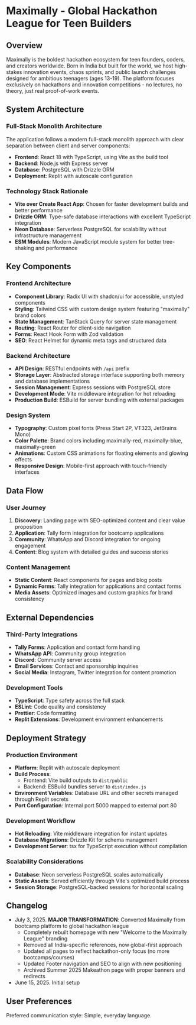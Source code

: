 # Maximally - Global Hackathon League for Teen Builders

## Overview

Maximally is the boldest hackathon ecosystem for teen founders, coders, and creators worldwide. Born in India but built for the world, we host high-stakes innovation events, chaos sprints, and public launch challenges designed for ambitious teenagers (ages 13-19). The platform focuses exclusively on hackathons and innovation competitions - no lectures, no theory, just real proof-of-work events.

## System Architecture

### Full-Stack Monolith Architecture
The application follows a modern full-stack monolith approach with clear separation between client and server components:

- **Frontend**: React 18 with TypeScript, using Vite as the build tool
- **Backend**: Node.js with Express server
- **Database**: PostgreSQL with Drizzle ORM
- **Deployment**: Replit with autoscale configuration

### Technology Stack Rationale
- **Vite over Create React App**: Chosen for faster development builds and better performance
- **Drizzle ORM**: Type-safe database interactions with excellent TypeScript integration
- **Neon Database**: Serverless PostgreSQL for scalability without infrastructure management
- **ESM Modules**: Modern JavaScript module system for better tree-shaking and performance

## Key Components

### Frontend Architecture
- **Component Library**: Radix UI with shadcn/ui for accessible, unstyled components
- **Styling**: Tailwind CSS with custom design system featuring "maximally" brand colors
- **State Management**: TanStack Query for server state management
- **Routing**: React Router for client-side navigation
- **Forms**: React Hook Form with Zod validation
- **SEO**: React Helmet for dynamic meta tags and structured data

### Backend Architecture
- **API Design**: RESTful endpoints with `/api` prefix
- **Storage Layer**: Abstracted storage interface supporting both memory and database implementations
- **Session Management**: Express sessions with PostgreSQL store
- **Development Mode**: Vite middleware integration for hot reloading
- **Production Build**: ESBuild for server bundling with external packages

### Design System
- **Typography**: Custom pixel fonts (Press Start 2P, VT323, JetBrains Mono)
- **Color Palette**: Brand colors including maximally-red, maximally-blue, maximally-green
- **Animations**: Custom CSS animations for floating elements and glowing effects
- **Responsive Design**: Mobile-first approach with touch-friendly interfaces

## Data Flow

### User Journey
1. **Discovery**: Landing page with SEO-optimized content and clear value proposition
2. **Application**: Tally form integration for bootcamp applications
3. **Community**: WhatsApp and Discord integration for ongoing engagement
4. **Content**: Blog system with detailed guides and success stories

### Content Management
- **Static Content**: React components for pages and blog posts
- **Dynamic Forms**: Tally integration for applications and contact forms
- **Media Assets**: Optimized images and custom graphics for brand consistency

## External Dependencies

### Third-Party Integrations
- **Tally Forms**: Application and contact form handling
- **WhatsApp API**: Community group integration
- **Discord**: Community server access
- **Email Services**: Contact and sponsorship inquiries
- **Social Media**: Instagram, Twitter integration for content promotion

### Development Tools
- **TypeScript**: Type safety across the full stack
- **ESLint**: Code quality and consistency
- **Prettier**: Code formatting
- **Replit Extensions**: Development environment enhancements

## Deployment Strategy

### Production Environment
- **Platform**: Replit with autoscale deployment
- **Build Process**: 
  - Frontend: Vite build outputs to `dist/public`
  - Backend: ESBuild bundles server to `dist/index.js`
- **Environment Variables**: Database URL and other secrets managed through Replit secrets
- **Port Configuration**: Internal port 5000 mapped to external port 80

### Development Workflow
- **Hot Reloading**: Vite middleware integration for instant updates
- **Database Migrations**: Drizzle Kit for schema management
- **Development Server**: tsx for TypeScript execution without compilation

### Scalability Considerations
- **Database**: Neon serverless PostgreSQL scales automatically
- **Static Assets**: Served efficiently through Vite's optimized build process
- **Session Storage**: PostgreSQL-backed sessions for horizontal scaling

## Changelog

- July 3, 2025. **MAJOR TRANSFORMATION**: Converted Maximally from bootcamp platform to global hackathon league
  - Completely rebuilt homepage with new "Welcome to the Maximally League" branding
  - Removed all India-specific references, now global-first approach
  - Updated all pages to reflect hackathon-only focus (no more bootcamps/courses)
  - Updated Footer navigation and SEO to align with new positioning
  - Archived Summer 2025 Makeathon page with proper banners and redirects
- June 15, 2025. Initial setup

## User Preferences

Preferred communication style: Simple, everyday language.